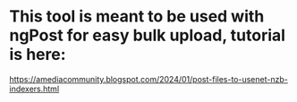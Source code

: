 # **This tool is meant to be used with ngPost for easy bulk upload, tutorial is here:**
https://amediacommunity.blogspot.com/2024/01/post-files-to-usenet-nzb-indexers.html